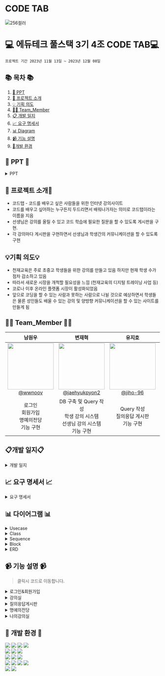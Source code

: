 # CODE TAB

![256컬러](https://github.com/NovTeamProject/Team_Project/assets/145524959/3298851f-7534-4304-99b3-55106605b887)


#  💻 에듀테크 풀스택 3기 4조 CODE TAB💻
```bash
프로젝트 기간 2023년 11월 13일 ~ 2023년 12월 08일
```
## 📚 목차 📚

1. [📂 PPT](#-PPT-)
2. [📖 프로젝트 소개](#-프로젝트-소개)
3. [💡 기획 의도](#기획-의도)
4. [🙋‍♀️ Team_Member](#%EF%B8%8F-team_member-%EF%B8%8F)
5. [📋 개발 일지](#개발-일지)
6. [📈  요구 명세서](#-요구-명세서-)
7. [📊 Diagram](#-다이어그램-)
8. [📹 기능 설명](#-기능-설명-)
9. [🔨개발 환경](#-개발-환경-)


## 📂 PPT 📂

<details><summary>PPT</summary>


</details>
      
## 📖 프로젝트 소개📖

- 코드탭 - 코드를 배우고 싶은 사람들을 위한 인터넷 강의사이트
- 코드를 배우고 싶어하는 누구든지 두드리면서 배워나가자는 의미로 코드탭이라는 이름을 지음
- 선생님은 강의를 올릴 수 있고 코드 학습에 필요한 질문을 할 수 있도록 게시판을 구현.
- 각 강의마다 게시판을 구현하면서 선생님과 학생간의 커뮤니케이션을 할 수 있도록 구현

## 💡기획 의도💡

- 천재교육은 주로 초중고 학생들을 위한 강의를 만들고 있음 하지만 현재 학생 수가 점차 감소하고 있음
- 따라서 새로운 시장을 개척할 필요성을 느낌 (천재교육의 디지털 트레이닝 사업 등)
- 코로나 이후 온라인 플랫폼 시장이 활성화되었음
- 앞으로 코딩을 할 수 있는 사람과 못하는 사람으로 나뉠 것으로 예상하면서 학생들은 물론 성인들도 배울 수 있는 강의 및 양방향 커뮤니케이션을 할 수 있는 사이트를 만들게 됨

## 🙋‍♀️ Team_Member 🙋‍♀️

<div align="center">

| **남원우** | **변재혁** | **유지호** | **차소영** |
| :------: |  :------: | :------: | :------: | 
| [<img src="https://avatars.githubusercontent.com/u/145524959?v=4" height=150 width=150> <br/> @wwnoov](https://github.com/wwnoov) | [<img src="https://avatars.githubusercontent.com/u/145942491?v=4" height=150 width=150> <br/> @jaehyukpyon2](https://github.com/jaehyukpyon2) | [<img src="https://avatars.githubusercontent.com/u/145963790?v=4" height=150 width=150> <br/> @jiho-96](https://github.com/jiho-96) | [<img src="https://avatars.githubusercontent.com/u/145963611?v=4" height=150 width=150> <br/> @Eumnya415](https://github.com/Eumnya415) |
| 로그인<br>회원가입<br>명예의전당<br>기능 구현 | DB 구축 및 Query 작성  <br> 학생 강의 시스템 <br> 선생님 강의 시스템 <br> 기능 구현  |  Query 작성<br> 질의응답 게시판<br>기능 구현 | 나의 강의실<br> 마이페이지<br> 기능 구현<br>노션 관리 | 

</div>


## 📋개발 일지📋
<details><summary>개발 일지</summary>
   
![image](https://github.com/NovTeamProject/Team_Project/assets/145524959/ad4a3bb9-919a-4fe7-a0d2-0df6863c4bcf)


</details>




## 📈 요구 명세서 📈

<details><summary>요구 명세서</summary>
      
![요구사항](https://github.com/NovTeamProject/Team_Project/assets/145524959/6c25935e-e78a-45af-88e0-d0e4be82cdc4)

      
</details>
  

## 📊 다이어그램 📊

<details><summary>Usecase</summary>
      
![image](https://github.com/NovTeamProject/Team_Project/assets/145524959/ae7e646a-550f-4e32-bc0a-336cd1adb2fa)



</details>

<details><summary>Class</summary>
  
</details>

<details><summary>Sequence</summary>
<br/>
<details><summary>Sequence(비회원)</summary>
      
![비회원시퀀스](https://github.com/NovTeamProject/Team_Project/assets/145524959/6d3a1d4a-547d-4a6b-a564-41de9f142a9e)

</details>
<details><summary>Sequence(학생)</summary>

![학생시퀀스](https://github.com/NovTeamProject/Team_Project/assets/145524959/0486b20f-5dc1-4e53-a383-5536d939c273)

</details>
<details><summary>Sequence(선생님)</summary>
      
![선생님시퀀스](https://github.com/NovTeamProject/Team_Project/assets/145524959/93d51941-37cf-441f-8d82-c8397f952d3e)

    
</details>
    
</details>



<details><summary>Block</summary>

    
</details>

<details><summary>ERD</summary>
      
![image](https://github.com/NovTeamProject/Team_Project/assets/145963790/0cdc6afc-4c69-4d78-b539-5bd9d740ba1f)

    
</details>

## 📹 기능 설명 📹

> 클릭시 코드로 이동합니다. 

<details><summary>로그인&회원가입
</summary>
<br/>
</details>

<details><summary>강의실
</summary>
<br/>
</details>

<details><summary>질의응답게시판
</summary>
<br/>
</details>

<details><summary>명예의전당
</summary>
<br/>
</details>

<details><summary>나의강의실
</summary>
<br/>
</details>

 


## 🔨 개발 환경 🔨
<div>
<img src="https://img.shields.io/badge/JAVA-C01818?style=flat-square&logo=coffeescript&logoColor=white" />
<img src="https://img.shields.io/badge/HTML5-E34F26?style=flat-square&logo=HTML5&logoColor=fff"/>
<img src="https://img.shields.io/badge/CSS3-1572B6?style=flat-square&logo=CSS3&logoColor=fff"/>
<img src="https://img.shields.io/badge/JavaScript-F7DF1E?style=flat-square&logo=JavaScript&logoColor=000"/>
<br>
<img src="https://img.shields.io/badge/MySQL-4479A1?style=flat&logo=MySQL&logoColor=white" />
<img src="https://img.shields.io/badge/MariaDB-003545?style=flat&logo=MariaDB&logoColor=white" />
<img src="https://img.shields.io/badge/MyBatis-000000?style=flat-square&logo=MyBatis&logoColor=blue" />
<br>
<img src="https://img.shields.io/badge/IntelliJ-000000?style=flat-square&logo=intellijidea&logoColor=white" />
<img src="https://img.shields.io/badge/amazonaws-232F3E?style=flat-square&logo=amazonaws&logoColor=blue" />
<img src="https://img.shields.io/badge/StarUML-E25A1C?style=flat-square&logo=apachespark&logoColor=white" />
<br>
<img src="https://img.shields.io/badge/GitHub-181717?style=flat-square&logo=GitHub&logoColor=white" />
<img src="https://img.shields.io/badge/Git-F05032?style=flat-square&logo=git&logoColor=white" />
<img src="https://img.shields.io/badge/Sourcetree-0052CC?style=flat-square&logo=Sourcetree&logoColor=blue" />
<img src="https://img.shields.io/badge/gitkraken-179287?style=flat-square&logo=gitkraken&logoColor=white">
<br>
<img src="https://img.shields.io/badge/Slack-4A154B?style=flat-square&logo=slack&logoColor=white" />

<img src="https://img.shields.io/badge/notion-000000?style=flat-square&logo=notion&logoColor=blue" />  
</div>


